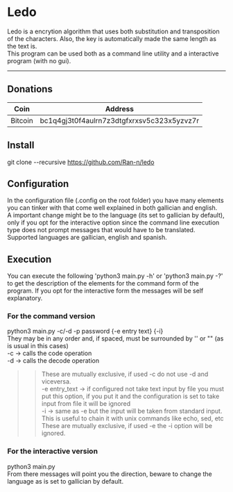 # Ledo
Ledo is a encrytion algorithm that uses both substitution and transposition of the characters. Also, the key is automatically made the same length as the text is.  
This program can be used both as a command line utility and a interactive program (with no gui).

-------

## Donations

| Coin 			| Address 										|
| ------------ 	| ------------ 									|
| Bitcoin 		| bc1q4gj3t0f4aulrn7z3dtgfxrxsv5c323x5yzvz7r 	|

## Install
git clone --recursive https://github.com/Ran-n/ledo

## Configuration
In the configuration file (.config on the root folder) you have many elements you can tinker with that come well explained in both gallician and english.  
A important change might be to the language (its set to gallician by default), only if you opt for the interactive option since the command line execution type does not prompt messages that would have to be translated. Supported languages are gallician, english and spanish.

## Execution
You can execute the following 'python3 main.py -h' or 'python3 main.py -?' to get the description of the elements for the command form of the program. If you opt for the interactive form the messages will be self explanatory.  
### For the command version
python3 main.py -c/-d -p password {-e entry text} {-i}  
They may be in any order and, if spaced, must be surrounded by '' or "" (as is usual in this cases)  
-c -> calls the code operation  
-d -> calls the decode operation  
>> These are mutually exclusive, if used -c do not use -d and viceversa.  
-e entry_text -> if configured not take text input by file you must put this option, if you put it and the configuration is set to take input from file it will be ignored  
-i -> same as -e but the input will be taken from standard input. This is useful to chain it with unix commands like echo, sed, etc  
>> These are mutually exclusive, if used -e the -i option will be ignored.  

### For the interactive version
python3 main.py  
From there messages will point you the direction, beware to change the language as is set to gallician by default.
